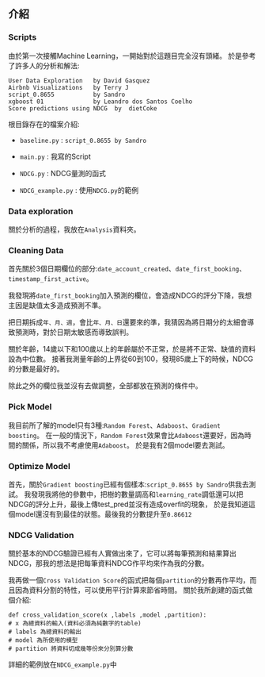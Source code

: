## 介紹 ##
### Scripts  ###
由於第一次接觸Machine Learning，一開始對於這題目完全沒有頭緒。
於是參考了許多人的分析和解法:
```
User Data Exploration   by David Gasquez
Airbnb Visualizations   by Terry J
script_0.8655           by Sandro
xgboost 01              by Leandro dos Santos Coelho
Score predictions using NDCG  by  dietCoke
```
根目錄存在的檔案介紹:

* `baseline.py` : `script_0.8655 by Sandro`

* `main.py` : 我寫的Script

* `NDCG.py` : NDCG量測的函式

* `NDCG_example.py` : 使用`NDCG.py`的範例
### Data exploration ###
關於分析的過程，我放在`Analysis`資料夾。

### Cleaning Data ###
首先關於3個日期欄位的部分:`date_account_created`、`date_first_booking`、`timestamp_first_active`。

我發現將`date_first_booking`加入預測的欄位，會造成NDCG的評分下降，我想主因是缺值太多造成預測不準。

把日期拆成`年、月、週`，會比`年、月、日`還要來的準，我猜因為將日期分的太細會導致預測時，對於日期太敏感而導致誤判。

關於年齡，14歲以下和100歲以上的年齡屬於不正常，於是將不正常、缺值的資料設為中位數。
接著我測量年齡的上界從60到100，發現85歲上下的時候，NDCG的分數是最好的。

除此之外的欄位我並沒有去做調整，全部都放在預測的條件中。

### Pick Model ###
我目前所了解的model只有3種:`Random Forest`、`Adaboost`、`Gradient boosting`。
在一般的情況下，`Random Forest`效果會比`Adaboost`還要好，因為時間的關係，所以我不考慮使用`Adaboost`。
於是我有2個model要去測試。

### Optimize Model ###
首先，關於`Gradient boosting`已經有個樣本:`script_0.8655 by Sandro`供我去測試。
我發現我將他的參數中，把樹的數量調高和`learning_rate`調低還可以把NDCG的評分上升，最後上傳test_pred並沒有造成overfit的現象，
於是我知道這個model還沒有到最佳的狀態。最後我的分數提升至`0.86612`

### NDCG Validation ###
關於基本的NDCG驗證已經有人實做出來了，它可以將每筆預測和結果算出NDCG，那我的想法是把每筆資料NDCG作平均來作為我的分數。

我再做一個`Cross Validation Score`的函式把每個`partition`的分數再作平均，而且因為資料分割的特性，可以使用平行計算來節省時間。
關於我所創建的函式做個介紹:
```
def cross_validation_score(x ,labels ,model ,partition):
# x 為總資料的輸入(資料必須為純數字的table)
# labels 為總資料的輸出
# model 為所使用的模型
# partition 將資料切成幾等份來分別算分數
```
詳細的範例放在`NDCG_example.py`中
